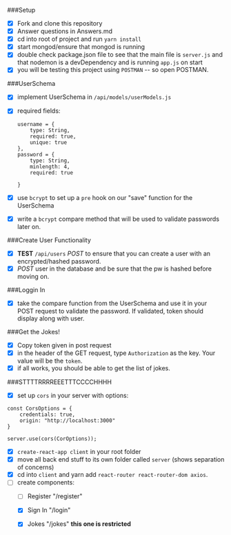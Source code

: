 ###Setup

- [x] Fork and clone this repository
- [x] Answer questions in Answers.md
- [x] cd into root of project and run `yarn install`
- [x] start mongod/ensure that mongod is running
- [x] double check package.json file to see that the main file is `server.js` and that nodemon is a devDependency and is running `app.js` on start
- [x] you will be testing this project using `POSTMAN` -- so open POSTMAN.

###UserSchema

- [x] implement UserSchema in `/api/models/userModels.js`
- [x] required fields:

    ```
    username = {
        type: String,
        required: true,
        unique: true
    },
    password = {
        type: String,
        minlength: 4,
        required: true
        
    }
    ```

- [x] use `bcrypt` to set up a `pre` hook on our "save" function for the UserSchema
- [x] write a `bcrypt` compare method that will be used to validate passwords later on.

###Create User Functionality

- [x] **TEST** `/api/users` _POST_ to ensure that you can create a user with an encrypted/hashed password. 
- [x] _POST_ user in the database and be sure that the pw is hashed before moving on. 

###Loggin In

- [x] take the compare function from the UserSchema and use it in your POST request to validate the password. If validated, token should display along with user. 

###Get the Jokes!

- [x] Copy token given in post request
- [x] in the header of the GET request, type `Authorization` as the key. Your value will be the `token`. 
- [x] if all works, you should be able to get the list of jokes.  

###STTTTRRRREEETTTCCCCHHHH
- [x] set up `cors` in your server with options:
```
const CorsOptions = {
    credentials: true,
    origin: "http://localhost:3000"
}

server.use(cors(CorOptions));

```

- [x] `create-react-app client` in your root folder
- [x] move all back end stuff to its own folder called `server` (shows separation of concerns)
- [x] cd into `client` and yarn add `react-router react-router-dom axios`.
- [ ] create components:
    * [ ] Register "/register"
    * [x] Sign In  "/login"
    * [x] Jokes    "/jokes" **this one is restricted**
 